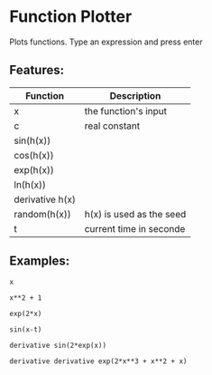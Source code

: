 # Function Plotter

Plots functions.
Type an expression and press enter

## Features:

|    Function     |       Description        |
|-----------------|--------------------------|
| x               | the function's input     |
| c               | real constant            |
| sin(h(x))       |                          |
| cos(h(x))       |                          |
| exp(h(x))       |                          |
| ln(h(x))        |                          |
| derivative h(x) |                          |
| random(h(x))    | h(x) is used as the seed |
| t               | current time in seconde  |

## Examples:

`x`

`x**2 + 1`

`exp(2*x)`

`sin(x-t)`

`derivative sin(2*exp(x))`

`derivative derivative exp(2*x**3 + x**2 + x)`
